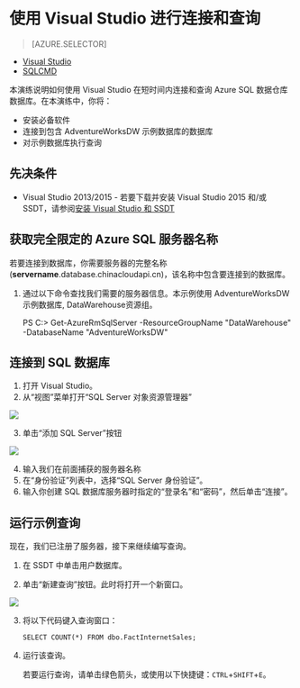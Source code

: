 <properties
   pageTitle="入门：连接到 Azure SQL 数据仓库 | Azure"
   description="开始连接到 SQL 数据仓库并运行一些查询。"
   services="sql-data-warehouse"
   documentationCenter="NA"
   authors="twounder"
   manager="barbkess"
   editor=""/>

<tags
   ms.service="sql-data-warehouse"
   ms.date="03/03/2016"
   wacn.date="04/25/2016"/>

# 使用 Visual Studio 进行连接和查询

> [AZURE.SELECTOR]
- [Visual Studio](/documentation/articles/sql-data-warehouse-get-started-connect)
- [SQLCMD](/documentation/articles/sql-data-warehouse-get-started-connect-sqlcmd)

本演练说明如何使用 Visual Studio 在短时间内连接和查询 Azure SQL 数据仓库数据库。在本演练中，你将：

+ 安装必备软件
+ 连接到包含 AdventureWorksDW 示例数据库的数据库
+ 对示例数据库执行查询  

## 先决条件

+ Visual Studio 2013/2015 - 若要下载并安装 Visual Studio 2015 和/或 SSDT，请参阅[安装 Visual Studio 和 SSDT](/documentation/articles/sql-data-warehouse-install-visual-studio)

## 获取完全限定的 Azure SQL 服务器名称

若要连接到数据库，你需要服务器的完整名称 (**servername**.database.chinacloudapi.cn)，该名称中包含要连接到的数据库。

1. 通过以下命令查找我们需要的服务器信息。本示例使用 AdventureWorksDW 示例数据库, DataWarehouse资源组。
 
	PS C:\> Get-AzureRmSqlServer -ResourceGroupName "DataWarehouse" -DatabaseName "AdventureWorksDW"  

## 连接到 SQL 数据库

1. 打开 Visual Studio。
2. 从“视图”菜单打开“SQL Server 对象资源管理器”

![][2]

3. 单击“添加 SQL Server”按钮

![][3]

4. 输入我们在前面捕获的服务器名称
5. 在“身份验证”列表中，选择“SQL Server 身份验证”。
6. 输入你创建 SQL 数据库服务器时指定的“登录名”和“密码”，然后单击“连接”。

## 运行示例查询

现在，我们已注册了服务器，接下来继续编写查询。

1. 在 SSDT 中单击用户数据库。

2. 单击“新建查询”按钮。此时将打开一个新窗口。

![][4]

3. 将以下代码键入查询窗口：

	```
	SELECT COUNT(*) FROM dbo.FactInternetSales;
	```

4. 运行该查询。

	若要运行查询，请单击绿色箭头，或使用以下快捷键：`CTRL`+`SHIFT`+`E`。





<!--Image references-->

[1]: ./media/sql-data-warehouse-get-started-connect-query/get-server-name.png
[2]: ./media/sql-data-warehouse-get-started-connect-query/open-ssdt.png
[3]: ./media/sql-data-warehouse-get-started-connect-query/connection-dialog.png
[4]: ./media/sql-data-warehouse-get-started-connect-query/new-query.png
<!---HONumber=Mooncake_0418_2016-->